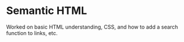 Semantic HTML
====================

Worked on basic HTML understanding, CSS, and how to add a search function to links, etc.

